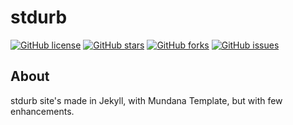 # stdurb

[![GitHub license](https://img.shields.io/github/license/studiourbanna/studiourbanna.github.io?style=for-othe-badge)](https://github.com/studiourbanna/studiourbanna.github.io)
[![GitHub stars](https://img.shields.io/github/stars/studiourbanna/studiourbanna.github.io?style=for-the-badge)](https://github.com/studiourbanna/studiourbanna.github.io/stargazers)
[![GitHub forks](https://img.shields.io/github/forks/studiourbanna/studiourbanna.github.io?style=for-the-badge)](https://github.com/studiourbanna/studiourbanna.github.io/network)
[![GitHub issues](https://img.shields.io/github/issues/studiourbanna/studiourbanna.github.io?style=for-the-badge)](https://github.com/studiourbanna/studiourbanna.github.io/issues)

## About

stdurb site's made in Jekyll, with Mundana Template, but with few enhancements.